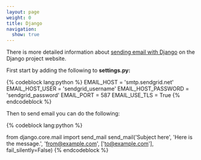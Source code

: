 ```yaml
---
layout: page
weight: 0
title: Django
navigation:
  show: true
---
```


There is more detailed information about [sending email with Django](https://docs.djangoproject.com/en/dev/topics/email/) on the Django project website.

First start by adding the following to **settings.py:** 

{% codeblock lang:python %}
EMAIL_HOST = 'smtp.sendgrid.net'
EMAIL_HOST_USER = 'sendgrid_username'
EMAIL_HOST_PASSWORD = 'sendgrid_password'
EMAIL_PORT = 587
EMAIL_USE_TLS = True
{% endcodeblock %}

 Then to send email you can do the following: 

{% codeblock lang:python %}

from django.core.mail import send_mail
send_mail('Subject here', 'Here is the message.', 'from@example.com', ['to@example.com'], fail_silently=False)
{% endcodeblock %}



